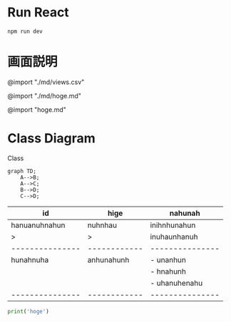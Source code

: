 # Run React
```
npm run dev
```

# 画面説明

@import "./md/views.csv"

@import "./md/hoge.md"

@import "hoge.md"


# Class Diagram

Class
```mermaid
graph TD;
	A-->B;
    A-->C;
    B-->D;
    C-->D;
```

| id            | hige       | nahunah       |
|---------------|------------|---------------|
| hanuanuhnahun | nuhnhau    | inihnhunahun  |
| >             | >          | inuhaunhanuh  |
|---------------|------------|---------------|
| hunahnuha     | anhunahunh | - unanhun     |
|               |            | - hnahunh     |
|               |            | - uhanuhenahu |
|---------------|------------|---------------|

```python
print('hoge')
```
